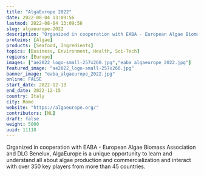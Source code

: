 ```yaml
---
title: "AlgaEurope 2022"
date: 2022-08-04 13:09:56
lastmod: 2022-08-04 13:09:56
slug: algaeurope-2022
description: "Organized in cooperation with EABA - European Algae Biomass Association and DLG Benelux, AlgaEurope is a unique opportunity to learn and understand all about algae production and commercialization and interact with over 350 key players from more than 45 countries."
proteins: [Algae]
products: [Seafood, Ingredients]
topics: [Business, Environment, Health, Sci-Tech]
regions: [Europe]
images: ["ae2022_logo-small-257x260.jpg","eaba_algaeurope_2022.jpg"]
featured_image: "ae2022_logo-small-257x260.jpg"
banner_image: "eaba_algaeurope_2022.jpg"
online: FALSE
start_date: 2022-12-13
end_date: 2022-12-15
country: Italy
city: Rome
website: "https://algaeurope.org/"
contributors: [NL]
draft: false
weight: 5000
uuid: 11118
---
```

Organized in cooperation with EABA - European Algae Biomass Association
and DLG Benelux, AlgaEurope is a unique opportunity to learn and
understand all about algae production and commercialization and interact
with over 350 key players from more than 45 countries.
